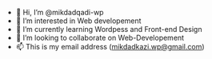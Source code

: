 - 👋 Hi, I’m @mikdadqadi-wp
- 👀 I’m interested in Web developement
- 🌱 I’m currently learning Wordpess and Front-end Design
- 💞️ I’m looking to collaborate on Web-Developement
- 📫 This is my email address (mikdadkazi.wp@gmail.com)

<!---
mikdadqadi-wp/mikdadqadi-wp is a ✨ special ✨ repository because its `README.md` (this file) appears on your GitHub profile.
You can click the Preview link to take a look at your changes.
--->
